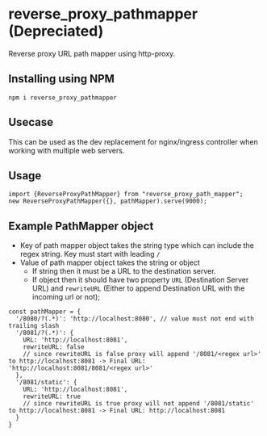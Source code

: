 # reverse_proxy_pathmapper (Depreciated)

Reverse proxy URL path mapper using http-proxy.

## Installing using NPM

`npm i reverse_proxy_pathmapper`

## Usecase

This can be used as the dev replacement for nginx/ingress controller when working with multiple web servers.

## Usage

```TS
import {ReverseProxyPathMapper} from "reverse_proxy_path_mapper";
new ReverseProxyPathMapper({}, pathMapper).serve(9000);
```

## Example PathMapper object

- Key of path mapper object takes the string type which can include the regex string. Key must start with leading `/`
- Value of path mapper object takes the string or object
  - If string then it must be a URL to the destination server.
  - If object then it should have two property `URL` (Destination Server URL) and `rewriteURL` (Either to append Destination URL with the incoming url or not);

```TS
const pathMapper = {
  '/8080/?(.*)': 'http://localhost:8080', // value must not end with trailing slash
  '/8081/?(.*)': {
    URL: 'http://localhost:8081',
    rewriteURL: false
    // since rewriteURL is false proxy will append '/8081/<regex url>' to http://localhost:8081 -> Final URL: 'http://localhost:8081/8081/<regex url>'
  },
  '/8081/static': {
    URL: 'http://localhost:8081',
    rewriteURL: true
    // since rewriteURL is true proxy will not append '/8081/static' to http://localhost:8081 -> Final URL: http://localhost:8081
  }
}
```
